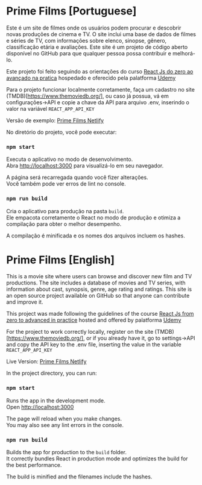 # Prime Films [Portuguese]

Este é um site de filmes onde os usuários podem procurar e descobrir novas produções de cinema e TV. O site inclui uma base de dados de filmes e séries de TV, com informações sobre elenco, sinopse, gênero, classificação etária e avaliações. Este site é um projeto de código aberto disponível no GitHub para que qualquer pessoa possa contribuir e melhorá-lo.

Este projeto foi feito seguindo as orientações do curso [React Js do zero ao avançado na pratica](https://www.udemy.com/course/curso-reactjs) hospedado e oferecido pela palatforma [Udemy](https://udemy.com)

Para o projeto funcionar localmente corretamente, faça um cadastro no site (TMDB)[https://www.themoviedb.org/], ou caso já possua, vá em configurações->API e copie a chave da API para arquivo .env, inserindo o valor na variável `REACT_APP_API_KEY`

Versão de exemplo: [Prime Films Netlify](https://prime-films.netlify.app/)

No diretório do projeto, você pode executar:
### `npm start`

Executa o aplicativo no modo de desenvolvimento.\
Abra [http://localhost:3000](http://localhost:3000) para visualizá-lo em seu navegador.

A página será recarregada quando você fizer alterações.\
Você também pode ver erros de lint no console.

### `npm run build`

Cria o aplicativo para produção na pasta `build`.\
Ele empacota corretamente o React no modo de produção e otimiza a compilação para obter o melhor desempenho.

A compilação é minificada e os nomes dos arquivos incluem os hashes.

# Prime Films [English]
This is a movie site where users can browse and discover new film and TV productions. The site includes a database of movies and TV series, with information about cast, synopsis, genre, age rating and ratings. This site is an open source project available on GitHub so that anyone can contribute and improve it.

This project was made following the guidelines of the course [React Js from zero to advanced in practice](https://www.udemy.com/course/curso-reactjs) hosted and offered by palatforma [Udemy](https://udemy)

For the project to work correctly locally, register on the site (TMDB)[https://www.themoviedb.org/], or if you already have it, go to settings->API and copy the API key to the .env file, inserting the value in the variable `REACT_APP_API_KEY`

Live Version: [Prime Films Netlify](https://prime-films.netlify.app/)

In the project directory, you can run:
### `npm start`

Runs the app in the development mode.\
Open [http://localhost:3000](http://localhost:3000)

The page will reload when you make changes.\
You may also see any lint errors in the console.

### `npm run build`

Builds the app for production to the `build` folder.\
It correctly bundles React in production mode and optimizes the build for the best performance.

The build is minified and the filenames include the hashes.
